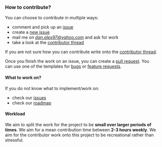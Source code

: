 ### How to contribute?

You can choose to contribute in multiple ways:
- comment and pick up an [issue](https://github.com/danalex97/Speer/issues)
- create a [new issue](../.github/ISSUE_TEMPLATE/feature_request.md)
- mail me on *dan.alex97@yahoo.com* and ask for work
- take a look at the [contributor thread](https://github.com/danalex97/Speer/issues/33)

If you are not sure how you can contribute write onto the [contributor thread](https://github.com/danalex97/Speer/issues/33).

Once you finish the work on an issue, you can create a [pull request](../PULL_REQUEST_TEMPLATE.md). You can use one of the templates for [bugs](../.github/ISSUE_TEMPLATE/bug_report.md) or [feature requests](../.github/ISSUE_TEMPLATE/feature_request.md).

#### What to work on?

If you do not know what to implement/work on:
- check our [issues](https://github.com/danalex97/Speer/issues)
- check our [roadmap](roadmap.md)

#### Workload

We aim to split the work for the project to be **small over larger periods of times**. We aim for a mean contribution time between **2-3 hours weekly**. We aim for the contributor work onto this project to be recreational rather than stressful.
